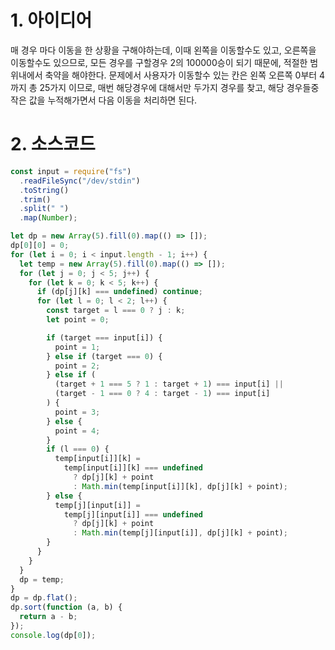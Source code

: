 # 1. 아이디어

매 경우 마다 이동을 한 상황을 구해야하는데, 이때 왼쪽을 이동할수도 있고, 오른쪽을 이동할수도 있으므로, 모든 경우를 구할경우 2의 100000승이 되기 때문에, 적절한 범위내에서 축약을 해야한다. 문제에서 사용자가 이동할수 있는 칸은 왼쪽 오른쪽 0부터 4까지 총 25가지 이므로, 매번 해당경우에 대해서만 두가지 경우를 찾고, 해당 경우들중 작은 값을 누적해가면서 다음 이동을 처리하면 된다.

# 2. 소스코드

```javascript
const input = require("fs")
  .readFileSync("/dev/stdin")
  .toString()
  .trim()
  .split(" ")
  .map(Number);

let dp = new Array(5).fill(0).map(() => []);
dp[0][0] = 0;
for (let i = 0; i < input.length - 1; i++) {
  let temp = new Array(5).fill(0).map(() => []);
  for (let j = 0; j < 5; j++) {
    for (let k = 0; k < 5; k++) {
      if (dp[j][k] === undefined) continue;
      for (let l = 0; l < 2; l++) {
        const target = l === 0 ? j : k;
        let point = 0;

        if (target === input[i]) {
          point = 1;
        } else if (target === 0) {
          point = 2;
        } else if (
          (target + 1 === 5 ? 1 : target + 1) === input[i] ||
          (target - 1 === 0 ? 4 : target - 1) === input[i]
        ) {
          point = 3;
        } else {
          point = 4;
        }
        if (l === 0) {
          temp[input[i]][k] =
            temp[input[i]][k] === undefined
              ? dp[j][k] + point
              : Math.min(temp[input[i]][k], dp[j][k] + point);
        } else {
          temp[j][input[i]] =
            temp[j][input[i]] === undefined
              ? dp[j][k] + point
              : Math.min(temp[j][input[i]], dp[j][k] + point);
        }
      }
    }
  }
  dp = temp;
}
dp = dp.flat();
dp.sort(function (a, b) {
  return a - b;
});
console.log(dp[0]);
```
